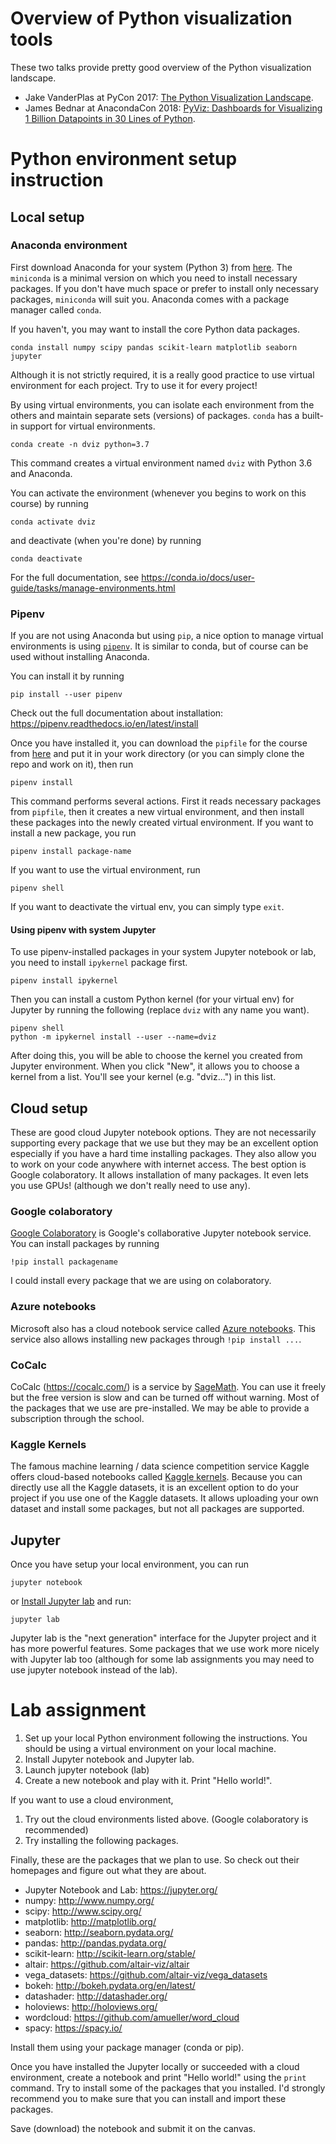 # Overview of Python visualization tools

These two talks provide pretty good overview of the Python visualization landscape. 

- Jake VanderPlas at PyCon 2017: [The Python Visualization Landscape](https://www.youtube.com/watch?v=FytuB8nFHPQ). 
- James Bednar at AnacondaCon 2018: [PyViz: Dashboards for Visualizing 1 Billion Datapoints in 30 Lines of Python](https://www.youtube.com/watch?v=k27MJJLJNT4). 

# Python environment setup instruction

## Local setup

### Anaconda environment

First download Anaconda for your system (Python 3) from [here](https://www.anaconda.com/download). The `miniconda` is a minimal version on which you need to install necessary packages. If you don't have much space or prefer to install only necessary packages, `miniconda` will suit you. Anaconda comes with a package manager called `conda`. 

If you haven't, you may want to install the core Python data packages. 

```
conda install numpy scipy pandas scikit-learn matplotlib seaborn jupyter
```

Although it is not strictly required, it is a really good practice to use virtual environment for each project. Try to use it for every project! 

By using virtual environments, you can isolate each environment from the others and maintain separate sets (versions) of packages. `conda` has a built-in support for virtual environments. 

```
conda create -n dviz python=3.7
```

This command creates a virtual environment named `dviz` with Python 3.6 and Anaconda. 

You can activate the environment (whenever you begins to work on this course) by running

```
conda activate dviz
```

and deactivate (when you're done) by running

```
conda deactivate 
```

For the full documentation, see https://conda.io/docs/user-guide/tasks/manage-environments.html

### Pipenv

If you are not using Anaconda but using `pip`, a nice option to manage virtual environments is using [`pipenv`](https://pipenv.readthedocs.io/en/latest/). It is similar to conda, but of course can be used without installing Anaconda. 

You can install it by running

```
pip install --user pipenv
```

Check out the full documentation about installation: https://pipenv.readthedocs.io/en/latest/install


Once you have installed it, you can download the `pipfile` for the course from [here](https://github.com/yy/dviz-course/blob/master/Pipfile) and put it in your work directory (or you can simply clone the repo and work on it), then run 

```
pipenv install
```

This command performs several actions. First it reads necessary packages from `pipfile`, then it creates a new virtual environment, and then install these packages into the newly created virtual environment. If you want to install a new package, you run 

```
pipenv install package-name
```

If you want to use the virtual environment, run

```
pipenv shell
```

If you want to deactivate the virtual env, you can simply type `exit`. 

#### Using pipenv with system Jupyter

To use pipenv-installed packages in your system Jupyter notebook or lab, you need to install `ipykernel` package first. 

```
pipenv install ipykernel
```

Then you can install a custom Python kernel (for your virtual env) for Jupyter by running the following (replace `dviz` with any name you want). 

```
pipenv shell
python -m ipykernel install --user --name=dviz
```

After doing this, you will be able to choose the kernel you created from Jupyter environment. When you click "New", it allows you to choose a kernel from a list. You'll see your kernel (e.g. "dviz...") in this list. 


## Cloud setup

These are good cloud Jupyter notebook options. They are not necessarily supporting every package that we use but they may be an excellent option especially if you have a hard time installing packages. They also allow you to work on your code anywhere with internet access. The best option is Google colaboratory. It allows installation of many packages. It even lets you use GPUs! (although we don't really need to use any). 

### Google colaboratory

[Google Colaboratory](https://colab.research.google.com/) is Google's collaborative Jupyter notebook service. You can install packages by running 

```
!pip install packagename
``` 
I could install every package that we are using on colaboratory. 

### Azure notebooks

Microsoft also has a cloud notebook service called [Azure notebooks](https://notebooks.azure.com/). This service also allows installing new packages through `!pip install ...`. 

### CoCalc

CoCalc (https://cocalc.com/) is a service by [SageMath](http://www.sagemath.org/). You can use it freely but the free version is slow and can be turned off without warning. Most of the packages that we use are pre-installed. We may be able to provide a subscription through the school. 

### Kaggle Kernels

The famous machine learning / data science competition service Kaggle offers cloud-based notebooks called [Kaggle kernels](https://www.kaggle.com/kernels). Because you can directly use all the Kaggle datasets, it is an excellent option to do your project if you use one of the Kaggle datasets. It allows uploading your own dataset and install some packages, but not all packages are supported. 

## Jupyter

Once you have setup your local environment, you can run 

```
jupyter notebook
```

or [Install Jupyter lab](https://jupyterlab.readthedocs.io/en/stable/getting_started/installation.html) and run:

```
jupyter lab
```

Jupyter lab is the "next generation" interface for the Jupyter project and it has more powerful features. Some packages that we use work more nicely with Jupyter lab too (although for some lab assignments you may need to use jupyter notebook instead of the lab). 


# Lab assignment

1. Set up your local Python environment following the instructions. You should be using a virtual environment on your local machine. 
1. Install Jupyter notebook and Jupyter lab. 
1. Launch jupyter notebook (lab) 
1. Create a new notebook and play with it. Print "Hello world!". 

If you want to use a cloud environment, 

1. Try out the cloud environments listed above. (Google colaboratory is recommended)
1. Try installing the following packages. 

Finally, these are the packages that we plan to use. So check out their homepages and figure out what they are about. 

- Jupyter Notebook and Lab: https://jupyter.org/
- numpy: http://www.numpy.org/
- scipy: http://www.scipy.org/
- matplotlib: http://matplotlib.org/
- seaborn: http://seaborn.pydata.org/
- pandas: http://pandas.pydata.org/
- scikit-learn: http://scikit-learn.org/stable/
- altair: https://github.com/altair-viz/altair
- vega_datasets: https://github.com/altair-viz/vega_datasets
- bokeh: http://bokeh.pydata.org/en/latest/
- datashader: http://datashader.org/
- holoviews: http://holoviews.org/
- wordcloud: https://github.com/amueller/word_cloud
- spacy: https://spacy.io/

Install them using your package manager (conda or pip).

Once you have installed the Jupyter locally or succeeded with a cloud environment, create a notebook and print "Hello world!" using the `print` command. Try to install some of the packages that you installed. I'd strongly recommend you to make sure that you can install and import these packages. 

Save (download) the notebook and submit it on the canvas. 
